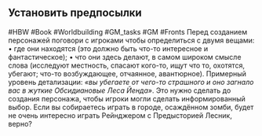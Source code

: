 ## Установить предпосылки 

#HBW #Book #Worldbuilding #GM_tasks #GM #Fronts 
Перед созданием персонажей поговори с игроками чтобы определиться с двумя вещами: 
• где они находятся (это должно быть что-то интересное и фантастическое); 
• что они здесь делают, в самом широком смысле слова (исследуют местность, спасают кого-то, ищут что то, охотятся, убегают; что-то возбуждающее, отчаянное, авантюрное).
Примерный уровень детализации: *«вы убегаете от чего-то страшного и оно загнало вас в жуткие Обсидиановые Леса Йенда»*. 
Это нужно сделать до создания персонажа, чтобы игроки могли сделать информированный выбор. Если вы собираетесь играть в городе, осаждённом зомби, будет не очень интересно играть Рейнджером с Предысторией Лесник, верно?